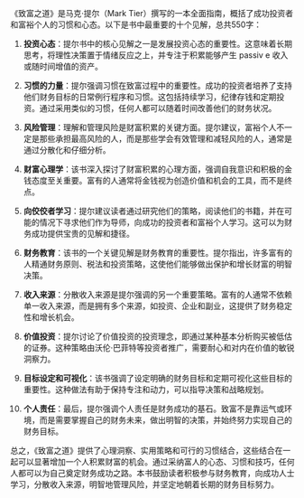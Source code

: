 《致富之道》是马克·提尔（Mark Tier）撰写的一本全面指南，概括了成功投资者和富裕个人的习惯和心态。以下是书中最重要的十个见解，总共550字：

1. **投资心态**：提尔书中的核心见解之一是发展投资心态的重要性。这意味着长期思考，将理性决策置于情绪反应之上，并专注于积累能够产生 passiv e 收入或随时间增值的资产。

2. **习惯的力量**：提尔强调习惯在致富过程中的重要性。成功的投资者培养了支持他们财务目标的日常例行程序和习惯。这包括持续学习，纪律存钱和定期投资。通过采用类似的习惯，任何人都可以随着时间改善他们的财务状况。

3. **风险管理**：理解和管理风险是财富积累的关键方面。提尔建议，富裕个人不一定是那些承担最高风险的人，而是那些学会有效管理和减轻风险的人，通常是通过分散化和仔细分析。

4. **财富心理学**：该书深入探讨了财富积累的心理方面，强调自我意识和积极的金钱态度至关重要。富有的人通常将金钱视为创造价值和机会的工具，而不是终点。

5. **向佼佼者学习**：提尔建议读者通过研究他们的策略，阅读他们的书籍，并在可能的情况下寻求他们作为导师，向成功的投资者和富裕个人学习。这可以为财务成功提供宝贵的见解和捷径。

6. **财务教育**：该书的一个关键见解是财务教育的重要性。提尔指出，许多富有的人精通财务原则、税法和投资策略，这使他们能够做出保护和增长财富的明智决策。

7. **收入来源**：分散收入来源是提尔强调的另一个重要策略。富有的人通常不依赖单一收入来源，而是拥有多个来源，如投资、企业和副业，这提供了财务稳定性和增长机会。

8. **价值投资**：提尔讨论了价值投资的投资理念，即通过某种基本分析购买被低估的证券。这种策略由沃伦·巴菲特等投资者推广，需要耐心和对内在价值的敏锐洞察力。

9. **目标设定和可视化**：该书强调了设定明确的财务目标和定期可视化这些目标的重要性。这种做法有助于保持专注和动力，可以指导决策和战略规划。

10. **个人责任**：最后，提尔强调个人责任是财务成功的基石。致富不是靠运气或环境，而是需要掌握自己的财务未来，做出明智的决策，并始终努力实现自己的财务目标。

总之，《致富之道》提供了心理洞察、实用策略和可行的习惯结合，这些结合在一起可以显著增加一个人积累财富的机会。通过采纳富人的心态、习惯和技巧，任何人都可以为自己奠定财务成功之路。本书鼓励读者积极参与财务教育，向成功人士学习，分散收入来源，明智地管理风险，并坚定地朝着长期的财务目标努力。